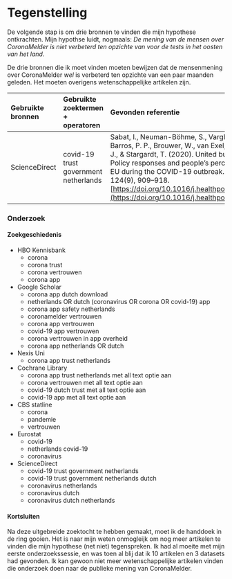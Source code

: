 # Tegenstelling

De volgende stap is om drie bronnen te vinden die mijn hypothese ontkrachten. Mijn hypothse luidt, nogmaals: _De mening van de mensen over CoronaMelder is niet verbeterd ten opzichte van voor de tests in het oosten van het land_.

De drie bronnen die ik moet vinden moeten bewijzen dat de mensenmening over CoronaMelder _wel_ is verbeterd ten opzichte van een paar maanden geleden. Het moeten overigens wetenschappelijke artikelen zijn.

| Gebruikte bronnen | Gebruikte zoektermen + operatoren | Gevonden referentie | Datum |
| :--- | :--- | :--- | :--- |
| ScienceDirect | covid-19 trust government netherlands | Sabat, I., Neuman-Böhme, S., Varghese, N. E., Barros, P. P., Brouwer, W., van Exel, J., Schreyögg, J., & Stargardt, T. \(2020\). United but divided: Policy responses and people’s perceptions in the EU during the COVID-19 outbreak. Health Policy, 124\(9\), 909–918. [https://doi.org/10.1016/j.healthpol.2020.06.009](https://doi.org/10.1016/j.healthpol.2020.06.009) | 20 september 2020 |

### Onderzoek

#### Zoekgeschiedenis

* HBO Kennisbank
  * corona
  * corona trust
  * corona vertrouwen
  * corona app
* Google Scholar
  * corona app dutch download
  * netherlands OR dutch \(coronavirus OR corona OR covid-19\) app
  * corona app safety netherlands
  * coronamelder vertrouwen
  * corona app vertrouwen
  * covid-19 app vertrouwen
  * corona vertrouwen in app overheid
  * corona app netherlands OR dutch
* Nexis Uni
  * corona app trust netherlands
* Cochrane Library
  * corona app trust netherlands met all text optie aan
  * corona vertrouwen met all text optie aan
  * covid-19 dutch trust met all text optie aan
  * covid-19 app met all text optie aan
* CBS statline
  * corona
  * pandemie
  * vertrouwen
* Eurostat
  * covid-19
  * netherlands covid-19
  * coronavirus
* ScienceDirect
  * covid-19 trust government netherlands
  * covid-19 trust government netherlands dutch
  * coronavirus netherlands
  * coronavirus dutch
  * coronavirus dutch netherlands

#### Kortsluiten

Na deze uitgebreide zoektocht te hebben gemaakt, moet ik de handdoek in de ring gooien. Het is naar mijn weten onmogleijk om nog meer artikelen te vinden die mijn hypothese \(net niet\) tegenspreken. Ik had al moeite met mijn eerste onderzoekssessie, en was toen al blij dat ik 10 artikelen en 3 datasets had gevonden. Ik kan gewoon niet meer wetenschappelijke artikelen vinden die onderzoek doen naar de publieke mening van CoronaMelder.


